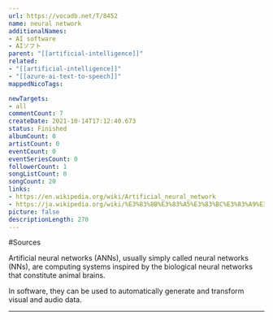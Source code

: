 ```yaml
---
url: https://vocadb.net/T/8452
name: neural network
additionalNames: 
- AI software
- AIソフト
parent: "[[artificial-intelligence]]"
related:
- "[[artificial-intelligence]]"
- "[[azure-ai-text-to-speech]]"
mappedNicoTags:

newTargets:
- all
commentCount: 7
createDate: 2021-10-14T17:12:40.673
status: Finished
albumCount: 0
artistCount: 0
eventCount: 0
eventSeriesCount: 0
followerCount: 1
songListCount: 0
songCount: 20
links: 
- https://en.wikipedia.org/wiki/Artificial_neural_network
- https://ja.wikipedia.org/wiki/%E3%83%8B%E3%83%A5%E3%83%BC%E3%83%A9%E3%83%AB%E3%83%8D%E3%83%83%E3%83%88%E3%83%AF%E3%83%BC%E3%82%AF
picture: false
descriptionLength: 270
---
```


#Sources

Artificial neural networks (ANNs), usually simply called neural networks (NNs), are computing systems inspired by the biological neural networks that constitute animal brains. 

In software, they can be used to automatically generate and transform visual and audio data.

---

